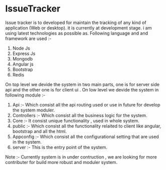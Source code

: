 # IssueTracker

Issue tracker is to developed for maintain the tracking of any kind of application (Web or desktop). it is currently at development stage. i am using latest technologies as possible as.
Following language and and framework are used :-
1. Node Js
2. Express Js
3. Mongodb
4. Angular js
5. Bootstrap
6. Redis

On top level we devide the system in two main parts, one is for server side api and the other one is for client ui .
On low level we devide the system in following module :-
1. Api :- Which consist  all the api routing used or use in future for develop the system moduler.
2. Controllers :- Which consist all the  business logic for the system.
3. Core :- It consist unique functionality , used in whole system.
4. public :- Which consist all the functionality relaited to client like angular, bootstrap and all the html.
5. Appconfig :- Which consist all the configurational setting that are used in the system.
6. server :- This is the entry point of the system.

Note :- Currently system is in under contruction , we are looking for more contributer for build more robust and moduler system.
